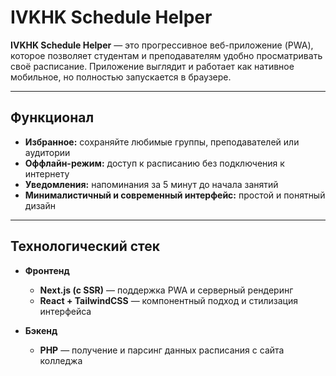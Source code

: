 # IVKHK Schedule Helper

**IVKHK Schedule Helper** — это прогрессивное веб-приложение (PWA), которое позволяет студентам и преподавателям удобно просматривать своё расписание. Приложение выглядит и работает как нативное мобильное, но полностью запускается в браузере.

---

## **Функционал**

- **Избранное:** сохраняйте любимые группы, преподавателей или аудитории
- **Оффлайн-режим:** доступ к расписанию без подключения к интернету
- **Уведомления:** напоминания за 5 минут до начала занятий
- **Минималистичный и современный интерфейс:** простой и понятный дизайн

---

## **Технологический стек**

- **Фронтенд**

  - **Next.js (с SSR)** — поддержка PWA и серверный рендеринг
  - **React + TailwindCSS** — компонентный подход и стилизация интерфейса

- **Бэкенд**
  - **PHP** — получение и парсинг данных расписания с сайта колледжа
